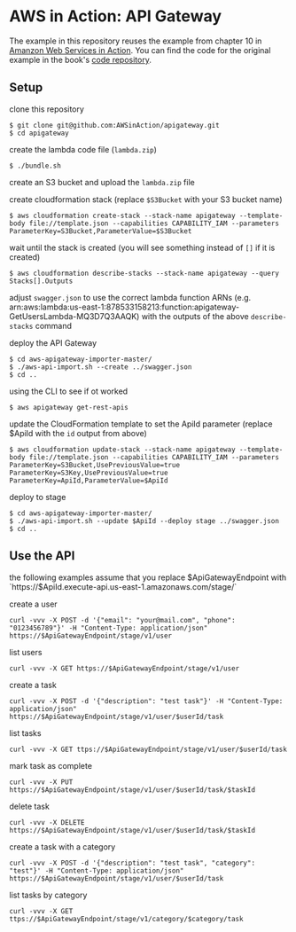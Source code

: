 # AWS in Action: API Gateway

The example in this repository reuses the example from chapter 10 in [Amanzon Web Services in Action](https://www.manning.com/books/amazon-web-services-in-action). You can find the code for the original example in the book's [code repository](https://github.com/AWSinAction/code/tree/master/chapter10).

## Setup

clone this repository

```
$ git clone git@github.com:AWSinAction/apigateway.git
$ cd apigateway
```

create the lambda code file (`lambda.zip`)

```
$ ./bundle.sh
```

create an S3 bucket and upload the `lambda.zip` file 

create cloudformation stack (replace `$S3Bucket` with your S3 bucket name)

```
$ aws cloudformation create-stack --stack-name apigateway --template-body file://template.json --capabilities CAPABILITY_IAM --parameters ParameterKey=S3Bucket,ParameterValue=$S3Bucket
```

wait until the stack is created (you will see something instead of `[]` if it is created)

```
$ aws cloudformation describe-stacks --stack-name apigateway --query Stacks[].Outputs
```

adjust `swagger.json` to use the correct lambda function ARNs (e.g. arn:aws:lambda:us-east-1:878533158213:function:apigateway-GetUsersLambda-MQ3D7Q3AAQK) with the outputs of the above `describe-stacks` command

deploy the API Gateway

```
$ cd aws-apigateway-importer-master/
$ ./aws-api-import.sh --create ../swagger.json
$ cd ..
```

using the CLI to see if ot worked

```
$ aws apigateway get-rest-apis
```

update the CloudFormation template to set the ApiId parameter (replace $ApiId with the `id` output from above)

```
$ aws cloudformation update-stack --stack-name apigateway --template-body file://template.json --capabilities CAPABILITY_IAM --parameters ParameterKey=S3Bucket,UsePreviousValue=true ParameterKey=S3Key,UsePreviousValue=true ParameterKey=ApiId,ParameterValue=$ApiId
```

deploy to stage

```
$ cd aws-apigateway-importer-master/
$ ./aws-api-import.sh --update $ApiId --deploy stage ../swagger.json
$ cd ..
```

## Use the API

the following examples assume that you replace $ApiGatewayEndpoint with `https://$ApiId.execute-api.us-east-1.amazonaws.com/stage/`

create a user

```
curl -vvv -X POST -d '{"email": "your@mail.com", "phone": "0123456789"}' -H "Content-Type: application/json" https://$ApiGatewayEndpoint/stage/v1/user
```

list users

```
curl -vvv -X GET https://$ApiGatewayEndpoint/stage/v1/user
```

create a task

```
curl -vvv -X POST -d '{"description": "test task"}' -H "Content-Type: application/json" https://$ApiGatewayEndpoint/stage/v1/user/$userId/task
```

list tasks

```
curl -vvv -X GET ttps://$ApiGatewayEndpoint/stage/v1/user/$userId/task
```

mark task as complete

```
curl -vvv -X PUT https://$ApiGatewayEndpoint/stage/v1/user/$userId/task/$taskId
```

delete task

```
curl -vvv -X DELETE https://$ApiGatewayEndpoint/stage/v1/user/$userId/task/$taskId
```

create a task with a category

```
curl -vvv -X POST -d '{"description": "test task", "category": "test"}' -H "Content-Type: application/json" https://$ApiGatewayEndpoint/stage/v1/user/$userId/task

```
list tasks by category

```
curl -vvv -X GET ttps://$ApiGatewayEndpoint/stage/v1/category/$category/task
```

